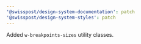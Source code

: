 ```yaml
---
'@swisspost/design-system-documentation': patch
'@swisspost/design-system-styles': patch
---
```


Added `w-breakpoints-sizes` utility classes.

